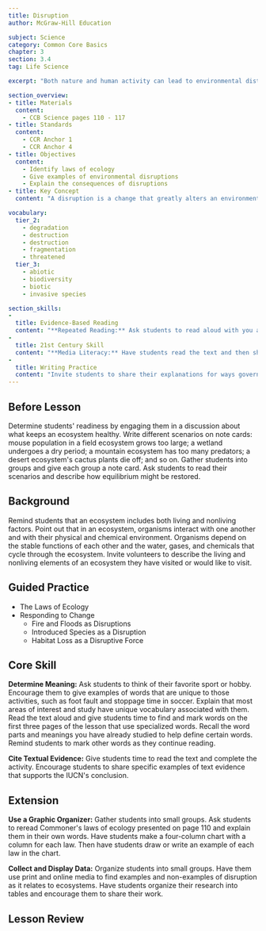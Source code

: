 ```yaml
---
title: Disruption
author: McGraw-Hill Education

subject: Science
category: Common Core Basics
chapter: 3
section: 3.4
tag: Life Science

excerpt: "Both nature and human activity can lead to environmental disturbances and major disruptions. Fires and floods can alter ecosystems in a short time. So can the introduction of exotic or non-native species to an ecosystem, where the species competes for the same resources as native species. In some cases, humans remove ecosystems entirely to create city structures. This lesson introduces you to natural and unnatural ecological disruptions."

section_overview:
- title: Materials
  content:
    - CCB Science pages 110 - 117
- title: Standards
  content:
    - CCR Anchor 1
    - CCR Anchor 4
- title: Objectives
  content:
    - Identify laws of ecology
    - Give examples of environmental disruptions
    - Explain the consequences of disruptions
- title: Key Concept
  content: "A disruption is a change that greatly alters an environment. Disruptions transform environments. In some cases, one ecosystem can temporarily or permanently replace another. In other cases, an ecosystem can become degraded, making it unfit for living things. Still other ecosystems are destroyed altogether."

vocabulary:
  tier_2:
    - degradation
    - destruction
    - destruction
    - fragmentation
    - threatened
  tier_3:
    - abiotic
    - biodiversity
    - biotic
    - invasive species

section_skills:
-
  title: Evidence-Based Reading
  content: "**Repeated Reading:** Ask students to read aloud with you as you read 'Introduced Species as a Disruption' (beginning on page 112) several times. Tell students to pay special attention to how the punctuation marks, introductory terms such as sometimes and however, and introductory phrases that signify time-order sequence all affect the way you read. Emphasize accuracy and phrasing until the group reading sounds smooth and consistent."
-
  title: 21st Century Skill
  content: "**Media Literacy:** Have students read the text and then share how they find reliable media sources. Ask students to give factors that indicate whether a website or resource is trustworthy. Invite students to explain why being media literate is important to their work and their roles as citizens."
-
  title: Writing Practice
  content: "Invite students to share their explanations for ways governments can use biodiversity measures to make decisions. Encourage students to discuss how the measures may or may not influence decision making."
---
```

## Before Lesson

Determine students' readiness by engaging them in a discussion about what keeps an ecosystem healthy. Write different scenarios on note cards: mouse population in a field ecosystem grows too large; a wetland undergoes a dry period; a mountain ecosystem has too many predators; a desert ecosystem's cactus plants die off; and so on. Gather students into groups and give each group a note card. Ask students to read their scenarios and describe how equilibrium might be restored.

## Background

Remind students that an ecosystem includes both living and nonliving factors. Point out that in an ecosystem, organisms interact with one another and with their physical and chemical environment. Organisms depend on the stable functions of each other and the water, gases, and chemicals that cycle through the ecosystem. Invite volunteers to describe the living and nonliving elements of an ecosystem they have visited or would like to visit.

## Guided Practice

- The Laws of Ecology
- Responding to Change
  - Fire and Floods as Disruptions
  - Introduced Species as a Disruption
  - Habitat Loss as a Disruptive Force

## Core Skill

**Determine Meaning:** Ask students to think of their favorite sport or hobby. Encourage them to give examples of words that are unique to those activities, such as foot fault and stoppage time in soccer. Explain that most areas of interest and study have unique vocabulary associated with them. Read the text aloud and give students time to find and mark words on the first three pages of the lesson that use specialized words. Recall the word parts and meanings you have already studied to help define certain words. Remind students to mark other words as they continue reading.

**Cite Textual Evidence:** Give students time to read the text and complete the activity. Encourage students to share specific examples of text evidence that supports the IUCN's conclusion.

## Extension

**Use a Graphic Organizer:** Gather students into small groups. Ask students to reread Commoner's laws of ecology presented on page 110 and explain them in their own words. Have students make a four-column chart with a column for each law. Then have students draw or write an example of each law in the chart.

**Collect and Display Data:** Organize students into small groups. Have them use print and online media to find examples and non-examples of disruption as it relates to ecosystems. Have students organize their research into tables and encourage them to share their work.

## Lesson Review
